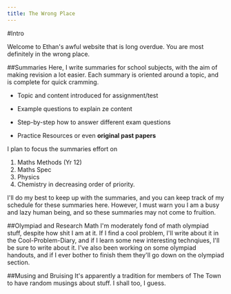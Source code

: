 ```yaml
---
title: The Wrong Place
---
```

#Intro

Welcome to Ethan's awful website that is long overdue. You are most definitely in the wrong place.

##Summaries
Here, I write summaries for school subjects, with the aim of making revision a lot easier. Each summary is oriented around a topic, and is complete for quick cramming.
- Topic and content introduced for assignment/test
* Example questions to explain ze content
+ Step-by-step how to answer different exam questions
- Practice Resources or even **original past papers**

I plan to focus the summaries effort on
1. Maths Methods (Yr 12)
2. Maths Spec
3. Physics
4. Chemistry
in decreasing order of priority.

I'll do my best to keep up with the summaries, and you can keep track of my schedule for these summaries here. However, I must warn you I am a busy and lazy human being, and so these summaries may not come to fruition.

##Olympiad and Research Math
I'm moderately fond of math olympiad stuff, despite how shit I am at it. If I find a cool problem, I'll write about it in the Cool-Problem-Diary, and if I learn some new interesting technqiues, I'll be sure to write about it. I've also been working on some olympiad handouts, and if I ever bother to finish them they'll go down on the olympiad section.

##Musing and Bruising
It's apparently a tradition for members of The Town to have random musings about stuff. I shall too, I guess.